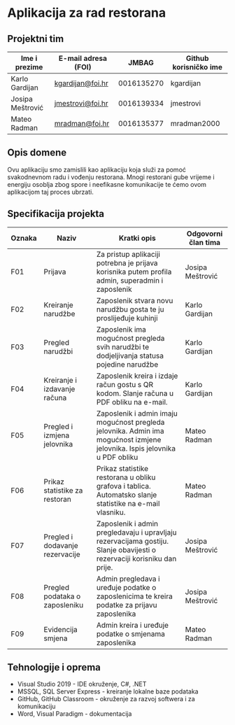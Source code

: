# Aplikacija za rad restorana

## Projektni tim

Ime i prezime | E-mail adresa (FOI) | JMBAG | Github korisničko ime
------------  | ------------------- | ----- | ---------------------
Karlo Gardijan | kgardijan@foi.hr | 0016135270 | kgardijan
Josipa Meštrović | jmestrovi@foi.hr | 0016139334 | jmestrovi
Mateo Radman | mradman@foi.hr | 0016135377 | mradman2000

## Opis domene
Ovu aplikaciju smo zamislili kao aplikaciju koja služi za pomoć svakodnevnom radu i vođenju restorana. Mnogi restorani gube vrijeme i energiju osoblja zbog spore i neefikasne komunikacije te ćemo ovom aplikacijom taj proces ubrzati.

## Specifikacija projekta


Oznaka | Naziv | Kratki opis | Odgovorni član tima
------ | ----- | ----------- | -------------------
F01 | Prijava | Za pristup aplikaciji potrebna je prijava korisnika putem profila admin, superadmin i zaposlenik | Josipa Meštrović
F02 |  Kreiranje narudžbe | Zaposlenik stvara novu narudžbu gosta te ju proslijeđuje kuhinji | Karlo Gardijan
F03 |  Pregled narudžbi | Zaposlenik ima mogućnost pregleda svih narudžbi te dodjeljivanja statusa pojedine narudžbe | Karlo Gardijan
F04 |  Kreiranje i izdavanje računa | Zaposlenik kreira i izdaje račun gostu s QR kodom. Slanje računa u PDF obliku na e-mail.  | Karlo Gardijan
F05 |  Pregled i izmjena jelovnika | Zaposlenik i admin imaju mogućnost pregleda jelovnika. Admin ima mogućnost izmjene jelovnika. Ispis jelovnika u PDF obliku | Mateo Radman
F06 |  Prikaz statistike za restoran | Prikaz statistike restorana u obliku grafova i tablica. Automatsko slanje statistike na e-mail vlasniku. | Mateo Radman
F07 |  Pregled i dodavanje rezervacije | Zaposlenik i admin pregledavaju i upravljaju rezervacijama gostiju. Slanje obavijesti o rezervaciji korisniku dan prije. | Josipa Meštrović
F08 |  Pregled podataka o zaposleniku | Admin pregledava i uređuje podatke o zaposlenicima te kreira podatke za prijavu zaposlenika | Josipa Meštrović
F09 |  Evidencija smjena | Admin kreira i uređuje podatke o smjenama zaposlenika | Mateo Radman

## Tehnologije i oprema
* Visual Studio 2019 - IDE okruženje, C#, .NET
* MSSQL, SQL Server Express - kreiranje lokalne baze podataka
* GitHub, GitHub Classroom - okruženje za razvoj softwera i za komunikaciju
* Word, Visual Paradigm - dokumentacija                                                

